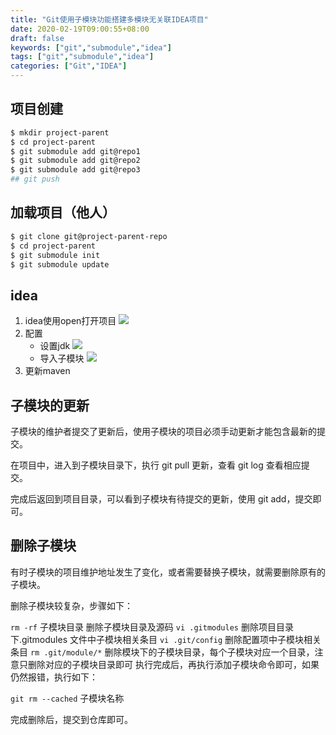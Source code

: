 ```yaml
---
title: "Git使用子模块功能搭建多模块无关联IDEA项目"
date: 2020-02-19T09:00:55+08:00
draft: false
keywords: ["git","submodule","idea"]
tags: ["git","submodule","idea"]
categories: ["Git","IDEA"]
---
```


## 项目创建

```sh
$ mkdir project-parent
$ cd project-parent
$ git submodule add git@repo1
$ git submodule add git@repo2
$ git submodule add git@repo3
## git push
```

## 加载项目（他人）

```sh
$ git clone git@project-parent-repo
$ cd project-parent
$ git submodule init
$ git submodule update
```

## idea

1. idea使用open打开项目
![](https://cdn.jsdelivr.net/gh/uyaba/pic-cloud/img/20200218154952.png)
2. 配置
   - 设置jdk
   ![](https://cdn.jsdelivr.net/gh/uyaba/pic-cloud/img/20200218153613.png)
   - 导入子模块
   ![](https://cdn.jsdelivr.net/gh/uyaba/pic-cloud/img/20200218153759.png)
3. 更新maven

## 子模块的更新

子模块的维护者提交了更新后，使用子模块的项目必须手动更新才能包含最新的提交。
   
在项目中，进入到子模块目录下，执行 git pull 更新，查看 git log 查看相应提交。
   
完成后返回到项目目录，可以看到子模块有待提交的更新，使用 git add，提交即可。
   
## 删除子模块
有时子模块的项目维护地址发生了变化，或者需要替换子模块，就需要删除原有的子模块。

删除子模块较复杂，步骤如下：

`rm -rf` 子模块目录 删除子模块目录及源码
`vi .gitmodules` 删除项目目录下.gitmodules 文件中子模块相关条目
`vi .git/config` 删除配置项中子模块相关条目
`rm .git/module/*` 删除模块下的子模块目录，每个子模块对应一个目录，注意只删除对应的子模块目录即可
执行完成后，再执行添加子模块命令即可，如果仍然报错，执行如下：

`git rm --cached` 子模块名称

完成删除后，提交到仓库即可。


